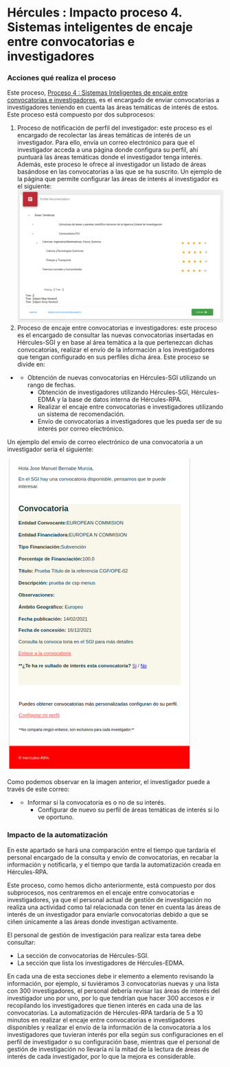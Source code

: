 # Hércules : Impacto proceso 4\. Sistemas inteligentes de encaje entre convocatorias e investigadores



### Acciones qué realiza el proceso

Este proceso, [Proceso 4 : Sistemas Inteligentes de encaje entre convocatorias e investigadores](/hercules/rpa/modulo-de-automatizacion-y-gestion/analisis-y-procesos/proceso-4-sistemas-inteligentes-de-encaje-entre-convocatorias-e-investigadores/index.md "/hercules/rpa/modulo-de-automatizacion-y-gestion/analisis-y-procesos/proceso-4-sistemas-inteligentes-de-encaje-entre-convocatorias-e-investigadores/index.md"), es el encargado de enviar convocatorias a investigadores teniendo en cuenta las áreas temáticas de interés de estos. Este proceso está compuesto por dos subprocesos:

1. Proceso de notificación de perfil del investigador: este proceso es el encargado de recolectar las áreas temáticas de interés de un investigador. Para ello, envía un correo electrónico para que el investigador acceda a una página donde configura su perfil, ahí puntuará las áreas temáticas donde el investigador tenga interés. Además, este proceso le ofrece al investigador un listado de áreas basándose en las convocatorias a las que se ha suscrito. Un ejemplo de la página que permite configurar las áreas de interés al investigador es el siguiente: ![](/attachments/598147425/598148071.png)
2. Proceso de encaje entre convocatorias e investigadores: este proceso es el encargado de consultar las nuevas convocatorias insertadas en Hércules\-SGI y en base al área temática a la que pertenezcan dichas convocatorias, realizar el envío de la información a los investigadores que tengan configurado en sus perfiles dicha área. Este proceso se divide en:
* + Obtención de nuevas convocatorias en Hércules\-SGI utilizando un rango de fechas.
	+ Obtención de investigadores utilizando Hércules\-SGI, Hércules\-EDMA y la base de datos interna de Hércules\-RPA.
	+ Realizar el encaje entre convocatorias e investigadores utilizando un sistema de recomendación.
	+ Envío de convocatorias a investigadores que les pueda ser de su interés por correo electrónico.

Un ejemplo del envío de correo electrónico de una convocatoria a un investigador sería el siguiente:

  


![](/attachments/598147425/598148070.png)

Como podemos observar en la imagen anterior, el investigador puede a través de este correo:

* + Informar si la convocatoria es o no de su interés.
	+ Configurar de nuevo su perfil de áreas temáticas de interés si lo ve oportuno.

### Impacto de la automatización

En este apartado se hará una comparación entre el tiempo que tardaría el personal encargado de la consulta y envío de convocatorias, en recabar la información y notificarla, y el tiempo que tarda la automatización creada en Hércules\-RPA.

Este proceso, como hemos dicho anteriormente, está compuesto por dos subprocesos, nos centraremos en el encaje entre convocatorias e investigadores, ya que el personal actual de gestión de investigación no realiza una actividad como tal relacionada con tener en cuenta las áreas de interés de un investigador para enviarle convocatorias debido a que se ciñen únicamente a las áreas donde investigan activamente.

El personal de gestión de investigación para realizar esta tarea debe consultar:

* La sección de convocatorias de Hércules\-SGI.
* La sección que lista los investigadores de Hércules\-EDMA.

En cada una de esta secciones debe ir elemento a elemento revisando la información, por ejemplo, si tuviéramos 3 convocatorias nuevas y una lista con 300 investigadores, el personal debería revisar las áreas de interés del investigador uno por uno, por lo que tendrían que hacer 300 accesos e ir recopilando los investigadores que tienen interés en cada una de las convocatorias. La automatización de Hércules\-RPA tardaría de 5 a 10 minutos en realizar el encaje entre convocatorias e investigadores disponibles y realizar el envío de la información de la convocatoria a los investigadores que tuvieran interés por ella según sus configuraciones en el perfil de investigador o su configuración base, mientras que el personal de gestión de investigación no llevaría ni la mitad de la lectura de áreas de interés de cada investigador, por lo que la mejora es considerable.

  





